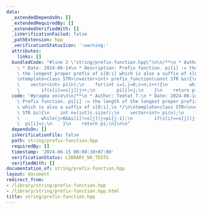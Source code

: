 ```yaml
---
data:
  _extendedDependsOn: []
  _extendedRequiredBy: []
  _extendedVerifiedWith: []
  _isVerificationFailed: false
  _pathExtension: hpp
  _verificationStatusIcon: ':warning:'
  attributes:
    links: []
  bundledCode: "#line 2 \"string/prefix-function.hpp\"\n\n/**\n * Author: Teetat T.\n\
    \ * Date: 2024-06-14\n * Description: Prefix function. pi[i] := the length of\
    \ the longest proper prefix of s[0:i] which is also a suffix of s[0:i].\n */\n\
    \ntemplate<class STR>\nvector<int> prefix_function(const STR &s){\n    int n=(int)s.size();\n\
    \    vector<int> pi(n);\n    for(int i=1,j=0;i<n;i++){\n        while(j>0&&s[i]!=s[j])j=pi[j-1];\n\
    \        if(s[i]==s[j])j++;\n        pi[i]=j;\n    }\n    return pi;\n}\n\n"
  code: "#pragma once\n\n/**\n * Author: Teetat T.\n * Date: 2024-06-14\n * Description:\
    \ Prefix function. pi[i] := the length of the longest proper prefix of s[0:i]\
    \ which is also a suffix of s[0:i].\n */\n\ntemplate<class STR>\nvector<int> prefix_function(const\
    \ STR &s){\n    int n=(int)s.size();\n    vector<int> pi(n);\n    for(int i=1,j=0;i<n;i++){\n\
    \        while(j>0&&s[i]!=s[j])j=pi[j-1];\n        if(s[i]==s[j])j++;\n      \
    \  pi[i]=j;\n    }\n    return pi;\n}\n\n"
  dependsOn: []
  isVerificationFile: false
  path: string/prefix-function.hpp
  requiredBy: []
  timestamp: '2024-06-15 00:08:38+07:00'
  verificationStatus: LIBRARY_NO_TESTS
  verifiedWith: []
documentation_of: string/prefix-function.hpp
layout: document
redirect_from:
- /library/string/prefix-function.hpp
- /library/string/prefix-function.hpp.html
title: string/prefix-function.hpp
---
```

